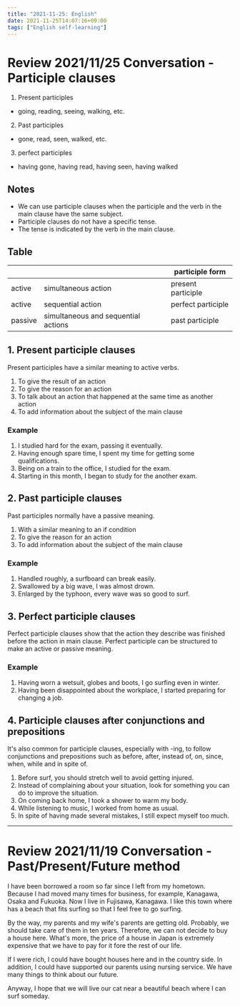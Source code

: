```yaml
---
title: "2021-11-25: English"
date: 2021-11-25T14:07:16+09:00
tags: ["English self-learning"]
---
```

# Review 2021/11/25 Conversation - Participle clauses

1. Present participles
  - going, reading, seeing, walking, etc.
2. Past participles
  - gone, read, seen, walked, etc.
3. perfect participles
  - having gone, having read, having seen, having walked

## Notes
* We can use participle clauses when the participle and the verb in the main clause have the same subject.
* Participle clauses do not have a specific tense.
* The tense is indicated by the verb in the main clause.

## Table

| | | participle form |
|---|---|---|
| active | simultaneous action | present participle |
| active | sequential action | perfect participle |
| passive | simultaneous and sequential actions | past participle |

## 1. Present participle clauses
Present participles have a similar meaning to active verbs.

1. To give the result of an action
2. To give the reason for an action
3. To talk about an action that happened at the same time as another action
4. To add information about the subject of the main clause

### Example
1. I studied hard for the exam, passing it eventually.
2. Having enough spare time, I spent my time for getting some qualifications.
3. Being on a train to the office, I studied for the exam.
4. Starting in this month, I began to study for the another exam.

## 2. Past participle clauses
Past participles normally have a passive meaning.

1. With a similar meaning to an if condition
2. To give the reason for an action
3. To add information about the subject of the main clause

### Example
1. Handled roughly, a surfboard can break easily.
2. Swallowed by a big wave, I was almost drown.
3. Enlarged by the typhoon, every wave was so good to surf.

## 3. Perfect participle clauses
Perfect participle clauses show that the action they describe was finished before the action in main clause.
Perfect participle can be structured to make an active or passive meaning.

### Example
1. Having worn a wetsuit, globes and boots, I go surfing even in winter.
2. Having been disappointed about the workplace, I started preparing for changing a job.

## 4. Participle clauses after conjunctions and prepositions
It's also common for participle clauses, especially with -ing, to follow conjunctions and prepositions such as before, after, instead of, on, since, when, while and in spite of.

1. Before surf, you should stretch well to avoid getting injured.
2. Instead of complaining about your situation, look for something you can do to improve the situation.
3. On coming back home, I took a shower to warm my body.
4. While listening to music, I worked from home as usual.
5. In spite of having made several mistakes, I still expect myself too much.

---

# Review 2021/11/19 Conversation - Past/Present/Future method

I have been borrowed a room so far since I left from my hometown.
Because I had moved many times for business, for example, Kanagawa, Osaka and Fukuoka.
Now I live in Fujisawa, Kanagawa.
I like this town where has a beach that fits surfing so that I feel free to go surfing.

By the way, my parents and my wife's parents are getting old.
Probably, we should take care of them in ten years.
Therefore, we can not decide to buy a house here.
What's more, the price of a house in Japan is extremely expensive that we have to pay for it fore the rest of our life.

If I were rich, I could have bought houses here and in the country side.
In addition, I could have supported our parents using nursing service.
We have many things to think about our future.

Anyway, I hope that we will live our cat near a beautiful beach where I can surf someday.
